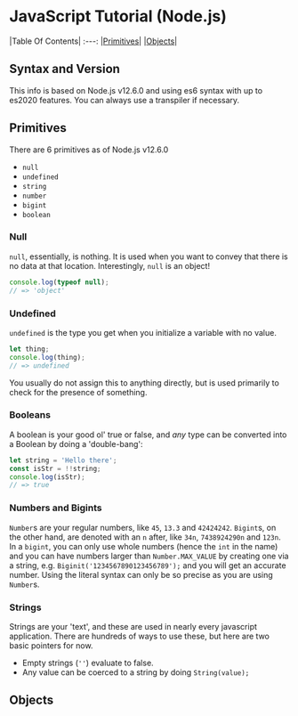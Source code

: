 # JavaScript Tutorial (Node.js)

|Table Of Contents|
:---:
|[Primitives](#Primitives)|
|[Objects](#Objects)|

## Syntax and Version
This info is based on Node.js v12.6.0 and using es6 syntax with up to es2020 features. You can always use a transpiler if necessary.

## Primitives

There are 6 primitives as of Node.js v12.6.0
* `null`
* `undefined`
* `string`
* `number`
* `bigint`
* `boolean`

### Null
`null`, essentially, is nothing. It is used when you want to convey that there is no data at that location.
Interestingly, `null` is an object!
```js
console.log(typeof null);
// => 'object'
```

### Undefined
`undefined` is the type you get when you initialize a variable with no value.
```js
let thing;
console.log(thing);
// => undefined
```
You usually do not assign this to anything directly, but is used primarily to check for the presence of something.

### Booleans
A boolean is your good ol' true or false, and *any* type can be converted into a Boolean by doing a 'double-bang':
```js
let string = 'Hello there';
const isStr = !!string;
console.log(isStr);
// => true
```

### Numbers and Bigints
`Number`s are your regular numbers, like `45`, `13.3` and `42424242`. `Bigint`s, on the other hand, are denoted with an `n` after, like `34n`, `7438924290n` and `123n`. In a `bigint`, you can only use whole numbers (hence the `int` in the name) and you can have numbers larger than `Number.MAX_VALUE` by creating one via a string, e.g. `Biginit('1234567890123456789');` and you will get an accurate number. Using the literal syntax can only be so precise as you are using `Number`s.

### Strings
Strings are your 'text', and these are used in nearly every javascript application. There are hundreds of ways to use these, but here are two basic pointers for now.
* Empty strings (`''`) evaluate to false.
* Any value can be coerced to a string by doing `String(value);`

## Objects
